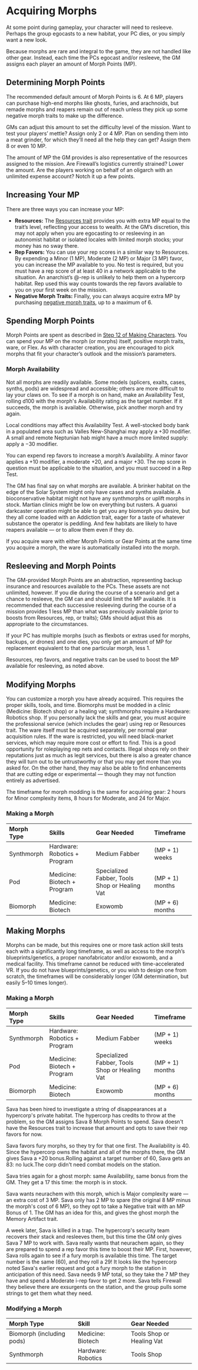 # Acquiring Morphs

At some point during gameplay, your character will need to resleeve. Perhaps the group egocasts to a new habitat, your PC dies, or you simply want a new look.

Because morphs are rare and integral to the game, they are not handled like other gear. Instead, each time the PCs egocast and/or resleeve, the GM assigns each player an amount of Morph Points (MP).

## Determining Morph Points

The recommended default amount of Morph Points is 6. At 6&nbsp;MP, players can purchase high-end morphs like ghosts, furies, and arachnoids, but remade morphs and reapers remain out of reach unless they pick up some negative morph traits to make up the difference.

GMs can adjust this amount to set the difficulty level of the mission. Want to test your players’ mettle? Assign only 2 or 4&nbsp;MP. Plan on sending them into a meat grinder, for which they’ll need all the help they can get? Assign them 8 or even 10&nbsp;MP.

The amount of MP the GM provides is also representative of the resources assigned to the mission. Are Firewall’s logistics currently strained? Lower the amount. Are the players working on behalf of an oligarch with an unlimited expense account? Notch it up a few points.

## Increasing Your MP

There are three ways you can increase your MP:

- **Resources:** The [Resources trait](../04/28-traits.md#resources) provides you with extra MP equal to the trait’s level, reflecting your access to wealth. At the GM’s discretion, this may not apply when you are egocasting to or resleeving in an autonomist habitat or isolated locales with limited morph stocks; your money has no sway there.
- **Rep Favors:** You can use your rep scores in a similar way to Resources. By expending a Minor (1&nbsp;MP), Moderate (2&nbsp;MP) or Major (3&nbsp;MP) favor, you can increase the MP available to you. No test is required, but you must have a rep score of at least 40 in a network applicable to the situation. An anarchist’s @-rep is unlikely to help them on a hypercorp habitat. Rep used this way counts towards the rep favors available to you on your first week on the mission.
- **Negative Morph Traits:** Finally, you can always acquire extra MP by purchasing [negative morph traits](../04/28-traits.md#negative-traits), up to a maximum of 6.

## Spending Morph Points

Morph Points are spent as described in [Step 12 of Making Characters](../04/15-step-12-starting-morph-gear.md). You can spend your MP on the morph (or morphs) itself, positive morph traits, ware, or Flex. As with character creation, you are encouraged to pick morphs that fit your character’s outlook and the mission’s parameters.

### Morph Availability

Not all morphs are readily available. Some models (splicers, exalts, cases, synths, pods) are widespread and accessible; others are more difficult to lay your claws on. To see if a morph is on hand, make an Availability Test, rolling d100 with the morph's Availability rating as the target number. If it succeeds, the morph is available. Otherwise, pick another morph and try again.

Local conditions may affect this Availability Test. A well-stocked body bank in a populated area such as Valles New-Shanghai may apply a +30 modifier. A small and remote Neptunian hab might have a much more limited supply: apply a −30 modifier.

You can expend rep favors to increase a morph’s Availability. A minor favor applies a +10 modifier, a moderate +20, and a major +30. The rep score in question must be applicable to the situation, and you must succeed in a Rep Test.

The GM has final say on what morphs are available. A brinker habitat on the edge of the Solar System might only have cases and synths available. A bioconservative habitat might not have any synthmorphs or uplift morphs in stock. Martian clinics might be low on everything but rusters. A guanxi darkcaster operation might be able to get you any biomorph you desire, but they all come loaded with an Addiction trait, eager for a taste of whatever substance the operator is peddling. And few habitats are likely to have reapers available — or to allow them even if they do.

If you acquire ware with either Morph Points or Gear Points at the same time you acquire a morph, the ware is automatically installed into the morph.

## Resleeving and Morph Points

The GM-provided Morph Points are an abstraction, representing backup insurance and resources available to the PCs. These assets are not unlimited, however. If you die during the course of a scenario and get a chance to resleeve, the GM can and should limit the MP available. It is recommended that each successive resleeving during the course of a mission provides 1 less MP than what was previously available (prior to boosts from Resources, rep, or traits); GMs should adjust this as appropriate to the circumstances.

If your PC has multiple morphs (such as flexbots or extras used for morphs, backups, or drones) and one dies, you only get an amount of MP for replacement equivalent to that one particular morph, less 1.

Resources, rep favors, and negative traits can be used to boost the MP available for resleeving, as noted above.

## Modifying Morphs

You can customize a morph you have already acquired. This requires the proper skills, tools, and time. Biomorphs must be modded in a clinic (Medicine: Biotech shop) or a healing vat; synthmorphs require a Hardware: Robotics shop. If you personally lack the skills and gear, you must acquire the professional service (which includes the gear) using rep or Resources trait. The ware itself must be acquired separately, per normal gear acquisition rules. If the ware is restricted, you will need black-market services, which may require more cost or effort to find. This is a good opportunity for roleplaying rep nets and contacts. Illegal shops rely on their reputations just as much as legit services, but there is also a greater chance they will turn out to be untrustworthy or that you may get more than you asked for. On the other hand, they may also be able to find enhancements that are cutting edge or experimental — though they may not function entirely as advertised.

The timeframe for morph modding is the same for acquiring gear: 2 hours for Minor complexity items, 8 hours for Moderate, and 24 for Major.

<!-- CLEANED blockquote class="table" -->

### Making a Morph

| Morph Type | Skills                       | Gear Needed                                   | Timeframe       |
| :--------- | :--------------------------- | :-------------------------------------------- | :-------------- |
| Synthmorph | Hardware: Robotics + Program | Medium Fabber                                 | (MP + 1) weeks  |
| Pod        | Medicine: Biotech + Program  | Specialized Fabber, Tools Shop or Healing Vat | (MP + 1) months |
| Biomorph   | Medicine: Biotech            | Exowomb                                       | (MP + 6) months |

<!-- CLEANED /blockquote -->

## Making Morphs

Morphs can be made, but this requires one or more task action skill tests each with a significantly long timeframe, as well as access to the morph’s blueprints/genetics, a proper nanofabricator and/or exowomb, and a medical facility. This timeframe cannot be reduced with time-accelerated VR. If you do not have blueprints/genetics, or you wish to design one from scratch, the timeframes will be considerably longer (GM determination, but easily 5–10 times longer).

<!-- CLEANED blockquote class="table" -->

### Making a Morph

| Morph Type | Skills                       | Gear Needed                                   | Timeframe       |
| :--------- | :--------------------------- | :-------------------------------------------- | :-------------- |
| Synthmorph | Hardware: Robotics + Program | Medium Fabber                                 | (MP + 1) weeks  |
| Pod        | Medicine: Biotech + Program  | Specialized Fabber, Tools Shop or Healing Vat | (MP + 1) months |
| Biomorph   | Medicine: Biotech            | Exowomb                                       | (MP + 6) months |

<!-- CLEANED /blockquote -->

<!-- CLEANED blockquote -->

Sava has been hired to investigate a string of disappearances at a hypercorp's private habitat. The hypercorp has credits to throw at the problem, so the GM assigns Sava 8 Morph Points to spend. Sava doesn't have the Resources trait to increase that amount and opts to save their rep favors for now.

Sava favors fury morphs, so they try for that one first. The Availability is 40. Since the hypercorp owns the habitat and all of the morphs there, the GM gives Sava a +20 bonus.Rolling against a target number of 60, Sava gets an 83: no luck.The corp didn't need combat models on the station.

Sava tries again for a ghost morph: same Availability, same bonus from the GM. They get a 17 this time: the morph is in stock.

Sava wants neurachem with this morph, which is Major complexity ware — an extra cost of 3&nbsp;MP. Sava only has 2&nbsp;MP to spare (the original 8&nbsp;MP minus the morph's cost of 6&nbsp;MP), so they opt to take a Negative trait with an MP Bonus of 1. The GM has an idea for this, and gives the ghost morph the Memory Artifact trait.

A week later, Sava is killed in a trap. The hypercorp's security team recovers their stack and resleeves them, but this time the GM only gives Sava 7&nbsp;MP to work with. Sava really wants that neurachem again, so they are prepared to spend a rep favor this time to boost their MP. First, however, Sava rolls again to see if a fury morph is available this time. The target number is the same (60), and they roll a 29! It looks like the hypercorp noted Sava's earlier request and got a fury morph to the station in anticipation of this need. Sava needs 9&nbsp;MP total, so they take the 7&nbsp;MP they have and spend a Moderate i-rep favor to get 2 more. Sava tells Firewall they believe there are exsurgents on the station, and the group pulls some strings to get them what they need.

<!-- CLEANED /blockquote -->

<!-- CLEANED blockquote class="table" -->

### Modifying a Morph

| Morph Type                | Skill              | Gear Needed               |
| :------------------------ | :----------------- | :------------------------ |
| Biomorph (including pods) | Medicine: Biotech  | Tools Shop or Healing Vat |
| Synthmorph                | Hardware: Robotics | Tools Shop                |

<!-- CLEANED /blockquote -->
